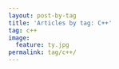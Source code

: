 ```yaml
---
layout: post-by-tag
title: 'Articles by tag: C++'
tag: c++
image:
  feature: ty.jpg
permalink: tag/c++/
---
```

